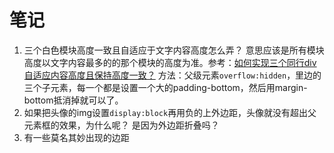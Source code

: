# 笔记
1. 三个白色模块高度一致且自适应于文字内容高度怎么弄？
意思应该是所有模块高度以文字内容最多的的那个模块的高度为准。参考：[如何实现三个同行div自适应内容高度且保持高度一致？](http://segmentfault.com/q/1010000002706883)
方法：父级元素`overflow:hidden`，里边的三个子元素，每一个都是设置一个大的padding-bottom，然后用margin-bottom抵消掉就可以了。
2. 如果把头像的img设置`display:block`再用负的上外边距，头像就没有超出父元素框的效果，为什么呢？
是因为外边距折叠吗？
3. 有一些莫名其妙出现的边距
